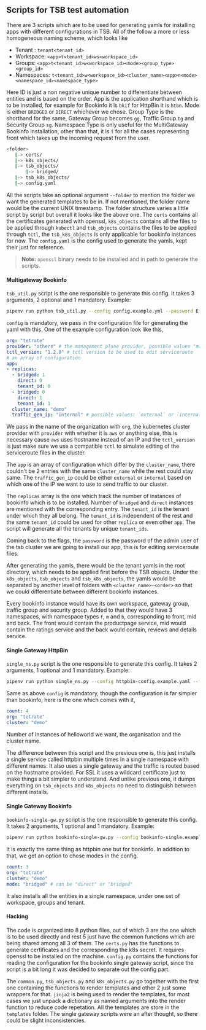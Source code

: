 ## Scripts for TSB test automation
There are 3 scripts which are to be used for generating yamls for installing apps with different configurations in TSB. All of the follow a more or less homogeneous naming scheme, which looks like
 
 - Tenant : `tenant<tenant_id>`
 - Workspace: `<app>t<tenant_id>ws<workspace_id>`
 - Groups: `<app>t<tenant_id>w<workspace_id><mode><group_type><group_id>`
 - Namespaces: `t<tenant_id>w<workspace_id><cluster_name><app>n<mode><namespace_id><namespace_type>`

 Here ID is just a non negative unique number to differentiate between entities and is based on the order. App is the application shorthand which is to be installed, for example for Bookinfo it is `bkif` for HttpBin it is `htbn`. Mode is either `BRIDGED` or `DIRECT` whichever we chose. Group Type is the shorthand for the same, Gateway Group becomes `gg`, Traffic Group `tg` and Security Group `sg`. Namespace Type is only useful for the MultiGateway Bookinfo installation, other than that, it is `f` for all the cases representing front which takes up the incoming request from the user.

 ```bash
 <folder>
    |-> certs/
    |-> k8s_objects/
    |-> tsb_objects/
        |-> bridged/
    |-> tsb_k8s_objects/
    |-> config.yaml
 ```

All the scripts take an optional argument `--folder` to mention the folder we want the generated templates to be in. If not mentioned, the folder name would be the current UNIX timestamp. The folder structure varies a little script by script but overall it looks like the above one. The `certs` contains all the certificates generated with openssl, `k8s_objects` contains all the files to be applied through `kubectl` and `tsb_objects` contains the files to be applied through `tctl`, the `tsb_k8s_objects` is only applicable for bookinfo instances for now. The `config.yaml` is the config used to generate the yamls, kept their just for reference.

> **Note:** `openssl` binary needs to be installed and in path to generate the scripts.

#### Multigateway Bookinfo
`tsb_util.py` script is the one responsible to generate this config. It takes 3 arguments, 2 optional and 1 mandatory. Example:
```bash
pipenv run python tsb_util.py --config config.example.yml --password E*oWGjD4Zf61IZ%i --folder apple
```
`config` is mandatory, we pass in the configuration file for generating the yaml with this. One of the example configuration look like this, 
```yaml
org: "tetrate"
provider: "others" # the management plane provider, possible values "aws", "others"
tctl_version: "1.2.0" # tctl version to be used to edit serviceroute
# an array of configuration
app:
- replicas:
  - bridged: 1
    direct: 0
    tenant_id: 0
  - bridged: 0
    direct: 1
    tenant_id: 1
  cluster_name: "demo"
  traffic_gen_ip: "internal" # possible values: `external` or `internal`
```
We pass in the name of the organization with `org`, the kubernetes cluster provider with `provider` with whether it is `aws` or anything else, this is necessary cause `aws` uses hostname instead of an IP and the `tctl_version` is just make sure we use a compatible `tctl` to simulate editing of the serviceroute files in the cluster. 

The `app` is an array of configuration which differ by the `cluster_name`, there couldn't be 2 entries with the same `cluster_name` while the rest could stay same. The `traffic_gen_ip` could be either `external` or `internal` based on which one of the IP we want to use to send traffic to our cluster.

The `replicas` array is the one which track the number of instances of bookinfo which is to be installed. Number of `bridged` and `direct` instances are mentioned with the corresponding entry. The `tenant_id` is the tenant under which they all belong. The `tenant_id` is independent of the rest and the same `tenant_id` could be used for other `replica` or even other `app`. The script will generate all the tenants by unique `tenant_ids`.

Coming back to the flags, the `password` is the password of the admin user of the tsb cluster we are going to install our app, this is for editing serviceroute files.

After generating the yamls, there would be the tenant yamls in the root directory, which needs to be applied first before the TSB objects. Under the `k8s_objects`, `tsb_objects` and `tsb_k8s_objects`, the yamls would be separated by another level of folders with `<cluster_name>-<order>` so that we could differentiate between different bookinfo instances.

Every bookinfo instance would have its own workspace, gateway group, traffic group and security group. Added to that they would have 3 namespaces, with namespace types `f`, `m` and `b`, corresponding to front, mid and back. The front would contain the productpage service, mid would contain the ratings service and the back would contain, reviews and details service.

#### Single Gateway HttpBin
`single_ns.py` script is the one responsible to generate this config. It takes 2 arguments, 1 optional and 1 mandatory. Example:
```bash
pipenv run python single_ns.py --config httpbin-config.example.yaml --folder orange
```
Same as above `config` is mandatory, though the configuration is far simpler than bookinfo, here is the one which comes with it,
```yaml
count: 4
org: "tetrate"
cluster: "demo"
```
Number of instances of helloworld we want, the organisation and the cluster name.

The difference between this script and the previous one is, this just installs a single service called httpbin multiple times in a single namespace with different names. It also uses a single gateway and the traffic is routed based on the hostname provided. For SSL it uses a wildcard certificate just to make things a bit simpler to understand. And unlike previous one, it dumps everything on `tsb_objects` and `k8s_objects` no need to distinguish between different installs.

#### Single Gateway Bookinfo
`bookinfo-single-gw.py` script is the one responsible to generate this config. It takes 2 arguments, 1 optional and 1 mandatory. Example:
```bash
pipenv run python bookinfo-single-gw.py --config bookinfo-single.example.yml --folder mango
```
It is exactly the same thing as httpbin one but for bookinfo. In addition to that, we get an option to chose modes in the config.
```yaml
count: 3
org: "tetrate"
cluster: "demo"
mode: "bridged" # can be "direct" or "bridged"
```

It also installs all the entities in a single namespace, under one set of workspace, groups and tenant. 


#### Hacking

The code is organized into 8 python files, out of which 3 are the one which is to be used directly and rest 5 just have the common functions which are being shared among all 3 of them. The `certs.py` has the functions to generate certificates and the corresponding the k8s secret. It requires openssl to be installed on the machine. `config.py` contains the functions for reading the configuration for the bookinfo single gateway script, since the script is a bit long it was decided to separate out the config part. 

The `common.py`, `tsb_objects.py` and `k8s_objects.py` go together with the first one containing the functions to render templates and other 2 just some wrappers for that. `jinja2` is being used to render the templates, for most cases we just unpack a dictionary as named arguments into the render function to reduce code repetation. All the templates are store in the `templates` folder. The single gateway scripts were an after thought, so there could be slight inconsistencies.
